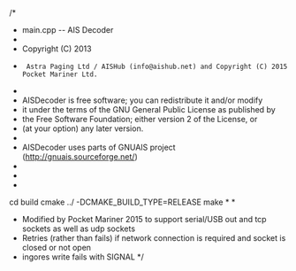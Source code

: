 /*
 *    main.cpp  --  AIS Decoder
 *
 *    Copyright (C) 2013
 *      Astra Paging Ltd / AISHub (info@aishub.net) and Copyright (C) 2015 Pocket Mariner Ltd.
 *
 *    AISDecoder is free software; you can redistribute it and/or modify
 *    it under the terms of the GNU General Public License as published by
 *    the Free Software Foundation; either version 2 of the License, or
 *    (at your option) any later version.
 *
 *    AISDecoder uses parts of GNUAIS project (http://gnuais.sourceforge.net/)
 *
 *
 *
cd build
cmake ../ -DCMAKE_BUILD_TYPE=RELEASE
make
 *
 *
 * Modified by Pocket Mariner 2015 to support serial/USB out and tcp sockets as well as udp sockets
 * Retries (rather than fails)  if network connection is required and socket is closed or not open
 * ingores write fails with SIGNAL
 */
